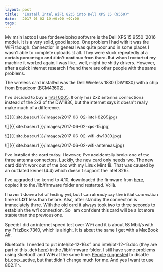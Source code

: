 ```yaml
---
layout: post
title:  "Install Intel WiFi 8265 into Dell XPS 15 (9550)"
date:   2017-06-02 19:00:00 +02:00
tags:
---
```


My main laptop I use for developing software is the Dell XPS 15 9550 (2016 model).
It is a very solid, good laptop.
One problem I had with it was the WiFi though.
Connection in general was quite poor and in some places I wasn't able to complete uploads at all.
They were stuck repeatedly at a certain percentage and didn't continue from there.
But when I restarted my machine it worked again. I was like...well, might be shitty drivers.
However, after a quick internet research I found there are other people with the same problems.

The wireless card installed was the Dell Wireless 1830 (DW1830) with a chip from Broadcom (BCM43602).

I've decided to buy a [Intel 8265](https://ark.intel.com/de/products/94150/Intel-Dual-Band-Wireless-AC-8265). It only has 2x2 antenna connections instead of the 3x3 of the DW1830, but the internet says it doesn't really make much of a difference.

![]({{ site.baseurl }}/images/2017-06-02-intel-8265.jpg)

![]({{ site.baseurl }}/images/2017-06-02-xps-15.jpg)

![]({{ site.baseurl }}/images/2017-06-02-wifi-dw1830.jpg)

![]({{ site.baseurl }}/images/2017-06-02-wifi-antennas.jpg)

I've installed the card today. However, I've accidentally broke one of the three antenna connectors.
Luckily, the new card only needs two.
The new card didn't work out of the box with my Linux Mint 18. That was caused by an outdated kernel (4.4) which doesn't support the Intel 8265.

I've upgraded the kernel to 4.10, downloaded the firmware from [here](https://wireless.wiki.kernel.org/en/users/drivers/iwlwifi), copied it to the /lib/firmware folder and restarted.
Voilà.

I haven't done a lot of testing yet, but I can already say the initial connection time is **LOT** less than before.
Also, after standby the connection is immediately there. With the old card it always took two to three seconds to establish the wifi connection.
So I am confident this card will be a lot more stable than the previous one.

Speed: I did an internet speed test over WiFi and it is about 58 Mbit/s with my FritzBox 7360, which is alright. It is about the same I get with a MacBook Air.

Bluetooth: I needed to put intel/ibt-12-16.sfi and intel/ibt-12-16.ddc (they are part of this .deb [here](https://packages.debian.org/en/sid/all/firmware-iwlwifi/download)) in the /lib/firmware folder.
I still have some problems using Bluetooth and WiFi at the same time. [People](https://superuser.com/questions/924559/wifi-connection-troubles-solved-why-does-my-fix-work) [suggested](https://askubuntu.com/questions/645009/wi-fi-and-bluetooth-not-working-simultaneously) to disable bt_coex_active, but that didn't change much for me. And yes I want to use 802.11n.
